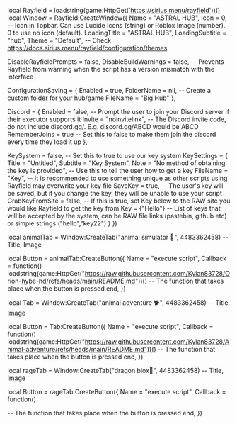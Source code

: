 local Rayfield = loadstring(game:HttpGet('https://sirius.menu/rayfield'))()
local Window = Rayfield:CreateWindow({
   Name = "ASTRAL HUB",
   Icon = 0, -- Icon in Topbar. Can use Lucide Icons (string) or Roblox Image (number). 0 to use no icon (default).
   LoadingTitle = "ASTRAL HUB",
   LoadingSubtitle = "hub",
   Theme = "Default", -- Check https://docs.sirius.menu/rayfield/configuration/themes

   DisableRayfieldPrompts = false,
   DisableBuildWarnings = false, -- Prevents Rayfield from warning when the script has a version mismatch with the interface

   ConfigurationSaving = {
      Enabled = true,
      FolderName = nil, -- Create a custom folder for your hub/game
      FileName = "Big Hub"
   },

   Discord = {
      Enabled = false, -- Prompt the user to join your Discord server if their executor supports it
      Invite = "noinvitelink", -- The Discord invite code, do not include discord.gg/. E.g. discord.gg/ABCD would be ABCD
      RememberJoins = true -- Set this to false to make them join the discord every time they load it up
   },

   KeySystem = false, -- Set this to true to use our key system
   KeySettings = {
      Title = "Untitled",
      Subtitle = "Key System",
      Note = "No method of obtaining the key is provided", -- Use this to tell the user how to get a key
      FileName = "Key", -- It is recommended to use something unique as other scripts using Rayfield may overwrite your key file
      SaveKey = true, -- The user's key will be saved, but if you change the key, they will be unable to use your script
      GrabKeyFromSite = false, -- If this is true, set Key below to the RAW site you would like Rayfield to get the key from
      Key = {"Hello"} -- List of keys that will be accepted by the system, can be RAW file links (pastebin, github etc) or simple strings ("hello","key22")
   }
})


local animalTab = Window:CreateTab("animal simulator 🐻", 4483362458) -- Title, Image


local Button = animalTab:CreateButton({
   Name = "execute script",
   Callback = function()
loadstring(game:HttpGet("https://raw.githubusercontent.com/Kylan83728/Orion-hybe-hd/refs/heads/main/README.md"))()
   -- The function that takes place when the button is pressed
   end,
})



local Tab = Window:CreateTab("animal adventure 🐕", 4483362458) -- Title, Image


local Button = Tab:CreateButton({
   Name = "execute script",
   Callback = function()
loadstring(game:HttpGet("https://raw.githubusercontent.com/Kylan83728/Animal-adventure/refs/heads/main/README.md"))()
   -- The function that takes place when the button is pressed
   end,
})



local rageTab = Window:CreateTab("dragon blox🐉", 4483362458) -- Title, Image


local Button = rageTab:CreateButton({
   Name = "execute script",
   Callback = function()

   -- The function that takes place when the button is pressed
   end,
})
